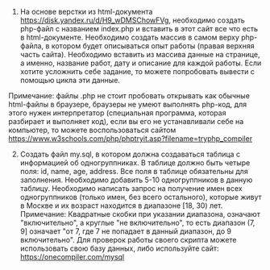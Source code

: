 1. На основе верстки из html-документа https://disk.yandex.ru/d/H9_wDMSChowFVg,
необходимо создать php-файл с названием index.php и вставить в этот сайт все что есть в html-документе.
Необходимо создать массив в самом верху php-файла, 
в котором будет описываться опыт работы (правая верхняя часть сайта). 
Необходимо вставить из массива данные на странице, а именно, название работ, дату и описание для каждой работы.
Если хотите усложнить себе задание, то можете попробовать вывести с помощью цикла эти данные.

Примечание: файлы .php не стоит пробовать открывать как обычные html-файлы в браузере,
браузеры не умеют выполнять php-код, для этого нужен интерпретатор (специальная программа, которая разбирает и выполняет код),
если вы его не устанавливали себе на компьютер, 
то можете воспользоваться сайтом https://www.w3schools.com/php/phptryit.asp?filename=tryphp_compiler

2. Создать файл my.sql, в котором должна создаваться таблица с информацией об одногруппниках. 
В таблице должно быть четыре поля: id, name, age, address. 
Все поля в таблице обязательны для заполнения.
Необходимо добавить 5-10 одногруппников в данную таблицу.
Необходимо написать запрос на получение имен всех одногруппников (только имен, без всего остального),
которые живут в Москве и их возраст находится в диапазоне [18, 30) лет. 
Примечание:
Квадратные скобки при указании диапазона, означают "включительно", а круглые "не включительно",
 то есть диапазон (7, 9] означает "от 7, где 7 не попадает в данный диапазон, до 9 включительно". 
Для проверок работы своего скрипта можете использовать свою базу данных, либо используйте сайт: https://onecompiler.com/mysql